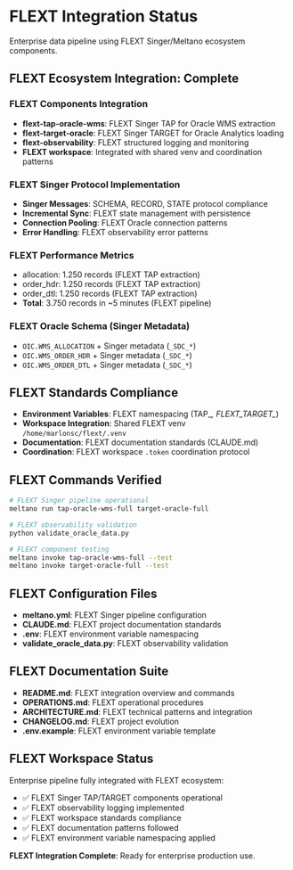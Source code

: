 # FLEXT Integration Status

Enterprise data pipeline using FLEXT Singer/Meltano ecosystem components.

## FLEXT Ecosystem Integration: Complete

### FLEXT Components Integration
- **flext-tap-oracle-wms**: FLEXT Singer TAP for Oracle WMS extraction
- **flext-target-oracle**: FLEXT Singer TARGET for Oracle Analytics loading  
- **flext-observability**: FLEXT structured logging and monitoring
- **FLEXT workspace**: Integrated with shared venv and coordination patterns

### FLEXT Singer Protocol Implementation
- **Singer Messages**: SCHEMA, RECORD, STATE protocol compliance
- **Incremental Sync**: FLEXT state management with persistence
- **Connection Pooling**: FLEXT Oracle connection patterns
- **Error Handling**: FLEXT observability error patterns

### FLEXT Performance Metrics
- allocation: 1.250 records (FLEXT TAP extraction)
- order_hdr: 1.250 records (FLEXT TAP extraction)
- order_dtl: 1.250 records (FLEXT TAP extraction)
- **Total**: 3.750 records in ~5 minutes (FLEXT pipeline)

### FLEXT Oracle Schema (Singer Metadata)
- `OIC.WMS_ALLOCATION` + Singer metadata (`_SDC_*`)
- `OIC.WMS_ORDER_HDR` + Singer metadata (`_SDC_*`)
- `OIC.WMS_ORDER_DTL` + Singer metadata (`_SDC_*`)

## FLEXT Standards Compliance

- **Environment Variables**: FLEXT namespacing (TAP_*, FLEXT_TARGET_*)
- **Workspace Integration**: Shared FLEXT venv `/home/marlonsc/flext/.venv`
- **Documentation**: FLEXT documentation standards (CLAUDE.md)
- **Coordination**: FLEXT workspace `.token` coordination protocol

## FLEXT Commands Verified

```bash
# FLEXT Singer pipeline operational
meltano run tap-oracle-wms-full target-oracle-full

# FLEXT observability validation
python validate_oracle_data.py

# FLEXT component testing
meltano invoke tap-oracle-wms-full --test
meltano invoke target-oracle-full --test
```

## FLEXT Configuration Files

- **meltano.yml**: FLEXT Singer pipeline configuration
- **CLAUDE.md**: FLEXT project documentation standards  
- **.env**: FLEXT environment variable namespacing
- **validate_oracle_data.py**: FLEXT observability validation

## FLEXT Documentation Suite

- **README.md**: FLEXT integration overview and commands
- **OPERATIONS.md**: FLEXT operational procedures  
- **ARCHITECTURE.md**: FLEXT technical patterns and integration
- **CHANGELOG.md**: FLEXT project evolution
- **.env.example**: FLEXT environment variable template

## FLEXT Workspace Status

Enterprise pipeline fully integrated with FLEXT ecosystem:
- ✅ FLEXT Singer TAP/TARGET components operational
- ✅ FLEXT observability logging implemented
- ✅ FLEXT workspace standards compliance
- ✅ FLEXT documentation patterns followed
- ✅ FLEXT environment variable namespacing applied

**FLEXT Integration Complete**: Ready for enterprise production use.